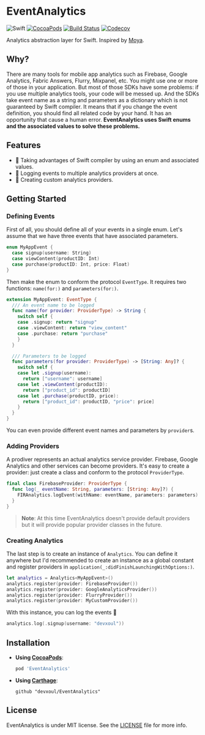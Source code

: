 # EventAnalytics

![Swift](https://img.shields.io/badge/Swift-3.1-orange.svg)
[![CocoaPods](http://img.shields.io/cocoapods/v/EventAnalytics.svg)](https://cocoapods.org/pods/EventAnalytics)
[![Build Status](https://travis-ci.org/devxoul/EventAnalytics.svg?branch=master)](https://travis-ci.org/devxoul/EventAnalytics)
[![Codecov](https://img.shields.io/codecov/c/github/devxoul/EventAnalytics.svg)](https://codecov.io/gh/devxoul/EventAnalytics)

Analytics abstraction layer for Swift. Inspired by [Moya](https://github.com/Moya/Moya).

## Why?

There are many tools for mobile app analytics such as Firebase, Google Analytics, Fabric Answers, Flurry, Mixpanel, etc. You might use one or more of those in your application. But most of those SDKs have some problems: if you use multiple analytics tools, your code will be messed up. And the SDKs take event name as a string and parameters as a dictionary which is not guaranteed by Swift compiler. It means that if you change the event definition, you should find all related code by your hand. It has an opportunity that cause a human error. **EventAnalytics uses Swift enums and the associated values to solve these problems.**

## Features

* 💪 Taking advantages of Swift compiler by using an enum and associated values.
* 🎯 Logging events to multiple analytics providers at once.
* 🎨 Creating custom analytics providers.

## Getting Started

### Defining Events

First of all, you should define all of your events in a single enum. Let's assume that we have three events that have associated parameters.

```swift
enum MyAppEvent {
  case signup(username: String)
  case viewContent(productID: Int)
  case purchase(productID: Int, price: Float)
}
```

Then make the enum to conform the protocol `EventType`. It requires two functions: `name(for:)` and `parameters(for:)`.

```swift
extension MyAppEvent: EventType {
  /// An event name to be logged
  func name(for provider: ProviderType) -> String {
    switch self {
    case .signup: return "signup"
    case .viewContent: return "view_content"
    case .purchase: return "purchase"
    }
  }

  /// Parameters to be logged
  func parameters(for provider: ProviderType) -> [String: Any]? {
    switch self {
    case let .signup(username):
      return ["username": username]
    case let .viewContent(productID):
      return ["product_id": productID]
    case let .purchase(productID, price):
      return ["product_id": productID, "price": price]
    }
  }
}
```

You can even provide different event names and parameters by `provider`s.

### Adding Providers

A prodiver represents an actual analytics service provider. Firebase, Google Analytics and other services can become providers. It's easy to create a provider: just create a class and conform to the protocol `ProviderType`.

```swift
final class FirebaseProvider: ProviderType {
  func log(_ eventName: String, parameters: [String: Any]?) {
    FIRAnalytics.logEvent(withName: eventName, parameters: parameters)
  }
}
```

> **Note**: At this time EventAnalytics doesn't provide default providers but it will provide popular provider classes in the future.

### Creating Analytics

The last step is to create an instance of `Analytics`. You can define it anywhere but I'd recommended to create an instance as a global constant and register providers in `application(_:didFinishLaunchingWithOptions:)`.

```swift
let analytics = Analytics<MyAppEvent>()
analytics.register(provider: FirebaseProvider())
analytics.register(provider: GoogleAnalyticsProvider())
analytics.register(provider: FlurryProvider())
analytics.register(provider: MyCustomProvider())
```

With this instance, you can log the events 🎉

```swift
analytics.log(.signup(username: "devxoul"))
```

## Installation

* **Using [CocoaPods](https://cocoapods.org)**:

    ```ruby
    pod 'EventAnalytics'
    ```

* **Using [Carthage](https://github.com/Carthage/Carthage)**:

    ```
    github "devxoul/EventAnalytics"
    ```

## License

EventAnalytics is under MIT license. See the [LICENSE](LICENSE) file for more info.
